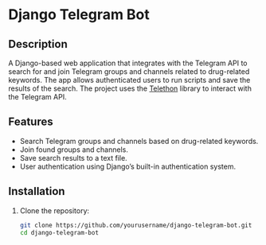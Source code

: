 # Django Telegram Bot

## Description
A Django-based web application that integrates with the Telegram API to search for and join Telegram groups and channels related to drug-related keywords. The app allows authenticated users to run scripts and save the results of the search. The project uses the [Telethon](https://github.com/LonamiWebs/Telethon) library to interact with the Telegram API.

## Features
- Search Telegram groups and channels based on drug-related keywords.
- Join found groups and channels.
- Save search results to a text file.
- User authentication using Django’s built-in authentication system.

## Installation

1. Clone the repository:

   ```bash
   git clone https://github.com/yourusername/django-telegram-bot.git
   cd django-telegram-bot

##
